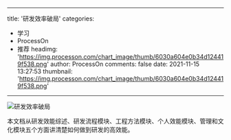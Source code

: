 
---
title: '研发效率破局'
categories: 
 - 学习
 - ProcessOn
 - 推荐
headimg: 'https://img.processon.com/chart_image/thumb/6030a604e0b34d124419f538.png'
author: ProcessOn
comments: false
date: 2021-11-15 13:27:53
thumbnail: 'https://img.processon.com/chart_image/thumb/6030a604e0b34d124419f538.png'
---

<div>   
<img class="thumb" alt="研发效率破局" src="https://img.processon.com/chart_image/thumb/6030a604e0b34d124419f538.png" referrerpolicy="no-referrer">
<p>本文档从研发效能综述、研发流程模块、工程方法模块、个人效能模块、管理和文化模块五个方面讲清楚如何做到研发的高效能。</p>  
</div>
            